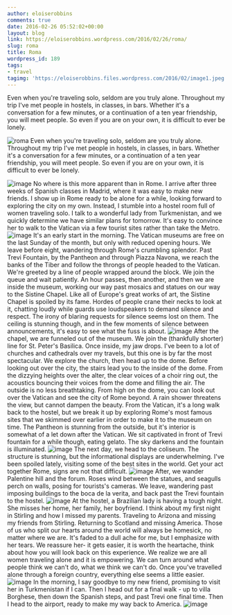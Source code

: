 ```yaml
---
author: eloiserobbins
comments: true
date: 2016-02-26 05:52:02+00:00
layout: blog
link: https://eloiserobbins.wordpress.com/2016/02/26/roma/
slug: roma
title: Roma
wordpress_id: 189
tags:
- travel
tagimg: 'https://eloiserobbins.files.wordpress.com/2016/02/image1.jpeg'
---
```


Even when you're traveling solo, seldom are you truly alone. Throughout my trip I've met people in hostels, in classes, in bars. Whether it's a conversation for a few minutes, or a continuation of a ten year friendship, you will meet people. So even if you are on your own, it is difficult to ever be lonely.


![roma](https://eloiserobbins.files.wordpress.com/2016/02/image1.jpeg)
Even when you're traveling solo, seldom are you truly alone. Throughout my trip I've met people in hostels, in classes, in bars. Whether it's a conversation for a few minutes, or a continuation of a ten year friendship, you will meet people. So even if you are on your own, it is difficult to ever be lonely.

![image](https://eloiserobbins.files.wordpress.com/2016/02/image2.jpeg)
No where is this more apparent than in Rome. I arrive after three weeks of Spanish classes in Madrid, where it was easy to make new friends. I show up in Rome ready to be alone for a while, looking forward to exploring the city on my own. Instead, I stumble into a hostel room full of women traveling solo. I talk to a wonderful lady from Turkmenistan, and we quickly determine we have similar plans for tomorrow. It's easy to convince her to walk to the Vatican via a few tourist sites rather than take the Metro.
![image](https://eloiserobbins.files.wordpress.com/2016/02/image9.jpeg)
It's an early start in the morning. The Vatican museums are free on the last Sunday of the month, but only with reduced opening hours. We leave before eight, wandering through Rome's crumbling splendor. Past Trevi Fountain, by the Pantheon and through Piazza Navona, we reach the banks of the Tiber and follow the throngs of people headed to the Vatican. We're greeted by a line of people wrapped around the block. We join the queue and wait patiently. An hour passes, then another, and then we are inside the museum, working our way past mosaics and statues on our way to the Sistine Chapel.
Like all of Europe's great works of art, the Sistine Chapel is spoiled by its fame. Hordes of people crane their necks to look at it, chatting loudly while guards use loudspeakers to demand silence and respect. The irony of blaring requests for silence seems lost on them. The ceiling is stunning though, and in the few moments of silence between announcements, it's easy to see what the fuss is about.
![image](https://eloiserobbins.files.wordpress.com/2016/02/image5.jpeg)
After the chapel, we are funneled out of the museum. We join the (thankfully shorter) line for St. Peter's Basilica. Once inside, my jaw drops. I've been to a lot of churches and cathedrals over my travels, but this one is by far the most spectacular. We explore the church, then head up to the dome. Before looking out over the city, the stairs lead you to the inside of the dome. From the dizzying heights over the alter, the clear voices of a choir ring out, the acoustics bouncing their voices from the dome and filling the air.
The outside is no less breathtaking. From high on the dome, you can look out over the Vatican and see the city of Rome beyond. A rain shower threatens the view, but cannot dampen the beauty.
From the Vatican, it's a long walk back to the hostel, but we break it up by exploring Rome's most famous sites that we skimmed over earlier in order to make it to the museum on time. The Pantheon is stunning from the outside, but it's interior is somewhat of a let down after the Vatican. We sit captivated in front of Trevi fountain for a while though, eating gelato. The sky darkens and the fountain is illuminated.
![image](https://eloiserobbins.files.wordpress.com/2016/02/image6.jpeg)
The next day, we head to the coliseum. The structure is stunning, but the informational displays are underwhelming. I've been spoiled lately, visiting some of the best sites in the world. Get your act together Rome, signs are not that difficult.
![image](https://eloiserobbins.files.wordpress.com/2016/02/image7.jpeg)
After, we wander Palentine hill and the forum. Roses wind between the statues, and seagulls perch on walls, posing for tourists's cameras. We leave, wandering past imposing buildings to the boca de la verita, and back past the Trevi fountain to the hostel.
![image](https://eloiserobbins.files.wordpress.com/2016/02/image4.jpeg)
At the hostel, a Brazilian lady is having a tough night. She misses her home, her family, her boyfriend. I think about my first night in Stirling and how I missed my parents. Traveling to Arizona and missing my friends from Stirling. Returning to Scotland and missing America. Those of us who split our hearts around the world will always be homesick, no matter where we are. It's faded to a dull ache for me, but I emphasize with her tears. We reassure her- it gets easier, it is worth the heartache, think about how you will look back on this experience. We realize we are all women traveling alone and it is empowering. We can turn around what people think we can't do, what we think we can't do. Once you've travelled alone through a foreign country, everything else seems a little easier.
![image](https://eloiserobbins.files.wordpress.com/2016/02/image8.jpeg)
In the morning, I say goodbye to my new friend, promising to visit her in Turkmenistan if I can. Then I head out for a final walk - up to villa Borghese, then down the Spanish steps, and past Trevi one final time. Then I head to the airport, ready to make my way back to America.
![image](https://eloiserobbins.files.wordpress.com/2016/02/image7-1.jpeg)
